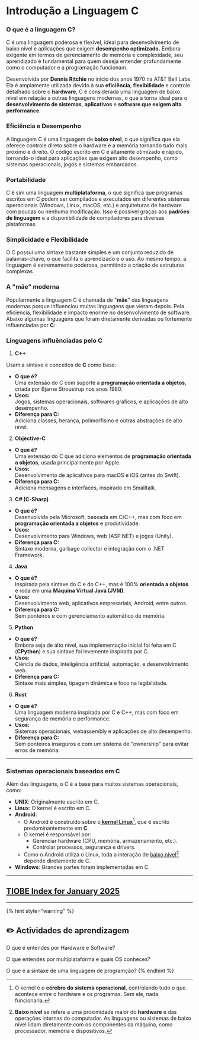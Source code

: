 # Introdução a Linguagem C

### O que é a linguagem C? <a href="#a-introducao-a-linguagem-c" id="a-introducao-a-linguagem-c"></a>

C é uma linguagem poderosa e flexível, ideal para desenvolvimento de baixo nível e aplicações que exigem **desempenho optimizado.** Embora exigente em termos de gerenciamento de memória e complexidade, seu aprendizado é fundamental para quem deseja entender profundamente como o computador e a programação funcionam.

Desenvolvida por **Dennis Ritchie** no início dos anos 1970 na AT\&T Bell Labs. Ela é amplamente utilizada devido à sua **eficiência**, **flexibilidade** e controle detalhado sobre o **hardware**, C é considerada uma linguagem de baixo nível em relação a outras linguagens modernas, o que a torna ideal para o **desenvolvimento de sistemas**, **aplicativos** e **software que exigem alta performance**.

### **Eficiência e Desempenho**

A linguagem C é uma linguagem de **baixo nível**, o que significa que ela oferece controle direto sobre o hardware e a memória tornando tudo mais proximo e direito. O código escrito em C é altamente otimizado e rápido, tornando-o ideal para aplicações que exigem alto desempenho, como sistemas operacionais, jogos e sistemas embarcados.

### Portabilidade

C é sim uma linguagem **multiplataforma**, o que significa que programas escritos em C podem ser compilados e executados em diferentes sistemas operacionais (Windows, Linux, macOS, etc.) e arquiteturas de hardware com poucas ou nenhuma modificação. Isso é possível graças aos **padrões de linguagem** e a disponibilidade de compiladores para diversas plataformas.

### **Simplicidade e Flexibilidade**

O C possui uma sintaxe bastante simples e um conjunto reduzido de palavras-chave, o que facilita o aprendizado e o uso. Ao mesmo tempo, a linguagem é extremamente poderosa, permitindo a criação de estruturas complexas

### A "**mãe**" moderna

Popularmente a linguagem C é chamada de "**mãe**" das linguagens modernas porque influenciou muitas linguagens que vieram depois. Pela eficiencia, flexíbilidade e impacto enorme no desenvolvimento de software. Abaixo algumas linguagens que foram diretamente derivadas ou fortemente influenciadas por **C**:

### Linguagens influênciadas pelo C <a href="#a-introducao-a-linguagem-c" id="a-introducao-a-linguagem-c"></a>

1. **C++**

Usam a sintaxe e conceitos de **C** como base:

* **O que é?**\
  Uma extensão do C com suporte a **programação orientada a objetos**, criada por Bjarne Stroustrup nos anos 1980.
* **Usos:**\
  Jogos, sistemas operacionais, softwares gráficos, e aplicações de alto desempenho.
* **Diferença para C:**\
  Adiciona classes, herança, polimorfismo e outras abstrações de alto nível.

2. **Objective-C**

* **O que é?**\
  Uma extensão do C que adiciona elementos de **programação orientada a objetos**, usada principalmente por Apple.
* **Usos:**\
  Desenvolvimento de aplicativos para macOS e iOS (antes do Swift).
* **Diferença para C:**\
  Adiciona mensagens e interfaces, inspirado em Smalltalk.

3. **C# (C-Sharp)**

* **O que é?**\
  Desenvolvida pela Microsoft, baseada em C/C++, mas com foco em **programação orientada a objetos** e produtividade.
* **Usos:**\
  Desenvolvimento para Windows, web (ASP.NET) e jogos (Unity).
* **Diferença para C:**\
  Sintaxe moderna, garbage collector e integração com o .NET Framework.

4. **Java**

* **O que é?**\
  Inspirada pela sintaxe do C e do C++, mas é 100% **orientada a objetos** e roda em uma **Máquina Virtual Java (JVM)**.
* **Usos:**\
  Desenvolvimento web, aplicativos empresariais, Android, entre outros.
* **Diferença para C:**\
  Sem ponteiros e com gerenciamento automático de memória.

5. **Python**

* **O que é?**\
  Embora seja de alto nível, sua implementação inicial foi feita em C (**CPython**) e sua sintaxe foi levemente inspirada por C.
* **Usos:**\
  Ciência de dados, inteligência artificial, automação, e desenvolvimento web.
* **Diferença para C:**\
  Sintaxe mais simples, tipagem dinâmica e foco na legibilidade.

6. **Rust**

* **O que é?**\
  Uma linguagem moderna inspirada por C e C++, mas com foco em segurança de memória e performance.
* **Usos:**\
  Sistemas operacionais, webassembly e aplicações de alto desempenho.
* **Diferença para C:**\
  Sem ponteiros inseguros e com um sistema de "ownership" para evitar erros de memória.

***

### **Sistemas operacionais baseados em C**

Além das linguagens, o C é a base para muitos sistemas operacionais, como:

* **UNIX**: Originalmente escrito em C.
* **Linux**: O kernel é escrito em C.
* **Android:**&#x20;
  * O Android é construído sobre o[ **kernel Linux**](#user-content-fn-1)[^1], que é escrito predominantemente em **C**.
  * O kernel é responsável por:
    * Gerenciar hardware (CPU, memória, armazenamento, etc.).
    * Controlar processos, segurança e drivers.
  * Como o Android utiliza o Linux, toda a interação de [baixo nível](#user-content-fn-2)[^2] depende diretamente de C.
* **Windows**: Grandes partes foram implementadas em C.

***



## [TIOBE Index for January 2025](https://www.tiobe.com/tiobe-index/)



***

{% hint style="warning" %}
## ✏️ **Actividades de aprendizagem**

O que é entendes por Hardware e Software?

O que entendes por multiplataforma e quais OS conheces?

O que é a sintaxe de uma linguagem de programção?
{% endhint %}



[^1]: O kernel é o **cérebro do sistema operacional**, controlando tudo o que acontece entre o hardware e os programas. Sem ele, nada funcionaria.

[^2]: **Baixo nível** se refere a uma proximidade maior do **hardware** e das operações internas do computador. As linguagens ou sistemas de baixo nível lidam diretamente com os componentes da máquina, como processador, memória e dispositivos.
